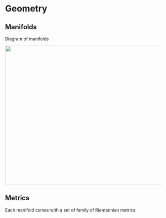 # Geometry

## Manifolds

Diagram of manifolds

<img src="https://raw.githubusercontent.com/geomstats/geomstats/master/examples/imgs/geomstats_diagram.png" width=700 height=450>

## Metrics

Each manifold comes with a set of family of Riemannian metrics.
